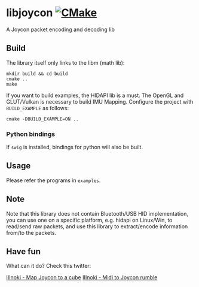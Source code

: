 # libjoycon [![CMake](https://github.com/Inokinoki/libjoycon/actions/workflows/cmake.yml/badge.svg)](https://github.com/Inokinoki/libjoycon/actions/workflows/cmake.yml)

A Joycon packet encoding and decoding lib

## Build

The library itself only links to the libm (math lib):

```
mkdir build && cd build
cmake ..
make
```

If you want to build examples, the HIDAPI lib is a must. The OpenGL and GLUT/Vulkan is necessary to build IMU Mapping. Configure the project with `BUILD_EXAMPLE` as follows:

```
cmake -DBUILD_EXAMPLE=ON ..
```

### Python bindings

If `swig` is installed, bindings for python will also be built.

## Usage

Please refer the programs in `examples`.

## Note

Note that this library does not contain Bluetooth/USB HID implementation, you can use one on a specific platform, e.g. hidapi on Linux/Win, to read/send raw packets, and use this library to extract/encode information from/to the packets.

## Have fun

What can it do? Check this twitter:

[IIInoki - Map Joycon to a cube](https://twitter.com/IIInoki/status/1416239484711079938)
[IIInoki - Midi to Joycon rumble](https://mobile.twitter.com/IIInoki/status/1502913550607699969)